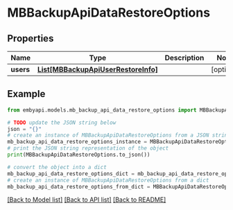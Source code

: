 # MBBackupApiDataRestoreOptions


## Properties

Name | Type | Description | Notes
------------ | ------------- | ------------- | -------------
**users** | [**List[MBBackupApiUserRestoreInfo]**](MBBackupApiUserRestoreInfo.md) |  | [optional] 

## Example

```python
from embyapi.models.mb_backup_api_data_restore_options import MBBackupApiDataRestoreOptions

# TODO update the JSON string below
json = "{}"
# create an instance of MBBackupApiDataRestoreOptions from a JSON string
mb_backup_api_data_restore_options_instance = MBBackupApiDataRestoreOptions.from_json(json)
# print the JSON string representation of the object
print(MBBackupApiDataRestoreOptions.to_json())

# convert the object into a dict
mb_backup_api_data_restore_options_dict = mb_backup_api_data_restore_options_instance.to_dict()
# create an instance of MBBackupApiDataRestoreOptions from a dict
mb_backup_api_data_restore_options_from_dict = MBBackupApiDataRestoreOptions.from_dict(mb_backup_api_data_restore_options_dict)
```
[[Back to Model list]](../README.md#documentation-for-models) [[Back to API list]](../README.md#documentation-for-api-endpoints) [[Back to README]](../README.md)


